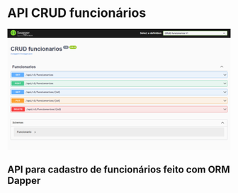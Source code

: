 # API CRUD funcionários

<img src="./assets/app.png">

## API para cadastro de funcionários feito com ORM Dapper
